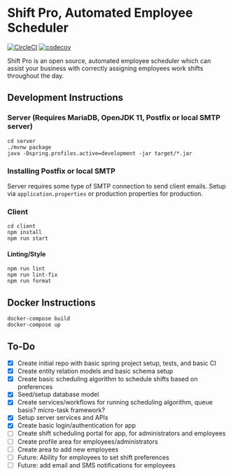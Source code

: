 # Shift Pro, Automated Employee Scheduler
[![CircleCI](https://circleci.com/gh/dillonmabry/shift-pro-scheduler.svg?style=shield)](https://app.circleci.com/pipelines/github/dillonmabry/shift-pro-scheduler)
[![codecov](https://codecov.io/gh/dillonmabry/shift-pro-scheduler/branch/master/graph/badge.svg?token=0FMJZSI4IF)](https://codecov.io/gh/dillonmabry/shift-pro-scheduler)

Shift Pro is an open source, automated employee scheduler which can assist your business with correctly assigning employees work shifts throughout the day.

## Development Instructions

### Server (Requires MariaDB, OpenJDK 11, Postfix or local SMTP server)
```
cd server
./mvnw package
java -Dspring.profiles.active=development -jar target/*.jar
```
### Installing Postfix or local SMTP
Server requires some type of SMTP connection to send client emails. Setup via `application.properties` or production properties for production.

### Client
```
cd client
npm install
npm run start
```
#### Linting/Style
```
npm run lint
npm run lint-fix
npm run format
```

## Docker Instructions
```
docker-compose build
docker-compose up
```

## To-Do
- [X] Create initial repo with basic spring project setup, tests, and basic CI
- [X] Create entity relation models and basic schema setup
- [X] Create basic scheduling algorithm to schedule shifts based on preferences
- [X] Seed/setup database model
- [X] Create services/workflows for running scheduling algorithm, queue basis? micro-task framework?
- [X] Setup server services and APIs
- [X] Create basic login/authentication for app
- [ ] Create shift scheduling portal for app, for administrators and employees
- [ ] Create profile area for employees/administrators
- [ ] Create area to add new employees
- [ ] Future: Ability for employees to set shift preferences
- [ ] Future: add email and SMS notifications for employees
